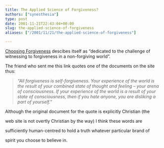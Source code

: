 ```yaml
---
title: The Applied Science of Forgiveness?
authors: ["synesthesia"]
type: post
date: 2001-11-21T22:43:04+00:00
slug: the-applied-science-of-forgiveness 
aliases: ["/2001/11/21/the-applied-science-of-forgiveness"]

---
```

[Choosing Forgiveness][1] descibes itself as &#8220;dedicated to the challenge of witnessing to forgiveness in a non-forgiving world&#8221;.

The friend who sent me this link quotes one of the documents on the site thus:

> _&#8220;All forgiveness is self-forgiveness. Your experience of the world is the result of your combined state of thought and feeling &#8211; your arena of consciousness. If your experience of the world is a result of your state of consciousness, then if you hate anyone, you are disliking a part of yourself.&#8221;_

Although the original document for the quote is explicitly Christian (the
  
web site is not overtly Christian by the way) I think these words are
  
sufficiently human-centred to hold a truth whatever particular brand of
  
spirit you choose to believe in.

 [1]: https://www.choosingforgiveness.org/